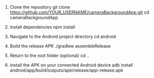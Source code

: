 1. Clone the repository
git clone https://github.com/YOUR_USERNAME/cameraBackgroundApp.git
cd cameraBackgroundApp

2. Install dependencies
npm install

3. Navigate to the Android project directory
cd android

4. Build the release APK
./gradlew assembleRelease

5. Return to the root folder (optional)
cd ..

6. Install the APK on your connected Android device
adb install android/app/build/outputs/apk/release/app-release.apk

